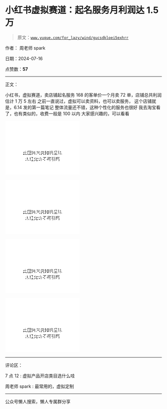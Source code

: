 # 小红书虚拟赛道：起名服务月利润达 1.5 万

> 原文：[`www.yuque.com/for_lazy/wind/gucsdkloei5exhrr`](https://www.yuque.com/for_lazy/wind/gucsdkloei5exhrr)

作者： 周老师 spark

日期：2024-07-16

点赞数：**57**

* * *

正文：

小红书，虚拟赛道，卖店铺起名服务 168 的客单价一个月卖 72 单，店铺总共利润估计 1 万 5 左右 之前一直说过，虚拟可以卖资料，也可以卖服务，
这个店铺就是，6.14 发的第一篇笔记 整体流量还不错，这种个性化的服务也很好 我去淘宝看了，也有类似的，收费一般是 100 以内 大家感兴趣的，可以看看

![](img/2154ba82b488579c68340696b7934f85.png "None")

![](img/e95242250b11d5a10cdb6e14a8e4f0cd.png "None")

![](img/fd63317f77b9b0390a24f2fba43415b1.png "None")

![](img/000156a82eb070f451db46b531b93a83.png "None")

* * *

评论区：

7 点 12 : 虚拟产品开店类目选什么哇

周老师 spark : 最常用的，虚拟定制

* * *

公众号懒人搜索，懒人专属群分享